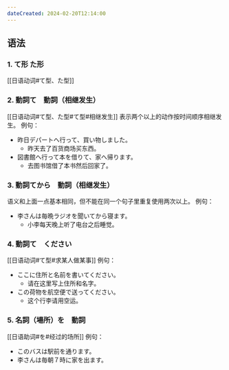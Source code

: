 ```yaml
---
dateCreated: 2024-02-20T12:14:00
---
```

## 语法
### 1. て形 た形
[[日语动词#て型、た型]]
### 2. 動詞て　動詞（相继发生）
[[日语动词#て型、た型#て型#相继发生]]
表示两个以上的动作按时间顺序相继发生。
例句：
- 昨日デパートへ行って、買い物しました。
	- 昨天去了百货商场买东西。
- 図書館へ行って本を借りて、家へ帰ります。
	- 去图书馆借了本书然后回家了。
### 3. 動詞てから　動詞（相继发生）
语义和上面一点基本相同，但不能在同一个句子里重复使用两次以上。
例句：
- 李さんは毎晩ラジオを聞いてから寝ます。
	- 小李每天晚上听了电台之后睡觉。
### 4. 動詞て　ください
[[日语动词#て型#求某人做某事]]
例句：
- ここに住所と名前を書いてください。
	- 请在这里写上住所和名字。
- この荷物を航空便で送ってください。
	- 这个行李请用空运。
### 5. 名詞（場所）を　動詞
[[日语助词#を#经过的场所]]
例句：
- このバスは駅前を通ります。
- 李さんは毎朝７時に家を出ます。